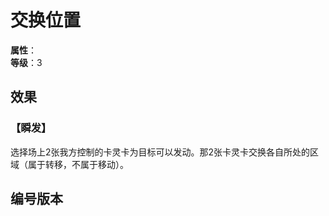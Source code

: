 
<script setup>
let list = [
    { number: "SP02-014", url: "/packs/SP02" }
]
</script>

# 交换位置

**属性**：<CardAttribute text="暗"/><br>
**等级**：3

## 效果

### 【瞬发】

选择场上2张我方控制的卡灵卡为目标可以发动。那2张卡灵卡交换各自所处的区域（属于转移，不属于移动）。

## 编号版本

<CardNumberBox :list="list"/>
